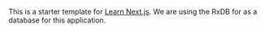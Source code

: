This is a starter template for [Learn Next.js](https://nextjs.org/learn). We are using the RxDB for as a database for this application.
